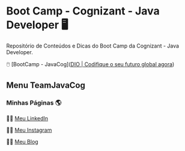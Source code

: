 # Boot Camp - Cognizant - Java Developer :desktop_computer:
Repositório de Conteúdos e Dicas do Boot Camp da Cognizant - Java Developer.

:computer_mouse: [BootCamp - JavaCog]([DIO | Codifique o seu futuro global agora](https://web.dio.me/track/cognizant-java-developer?tab=path))

## Menu TeamJavaCog





### Minhas Páginas 🌎 

👨‍💻 [Meu LinkedIn](https://www.linkedin.com/in/fabiodefaria/)

👨‍🏫 [Meu Instagram](https://www.instagram.com/tudoexplicado/)

👨‍💼 [Meu Blog](https://www.tudoexplicado.com/)

